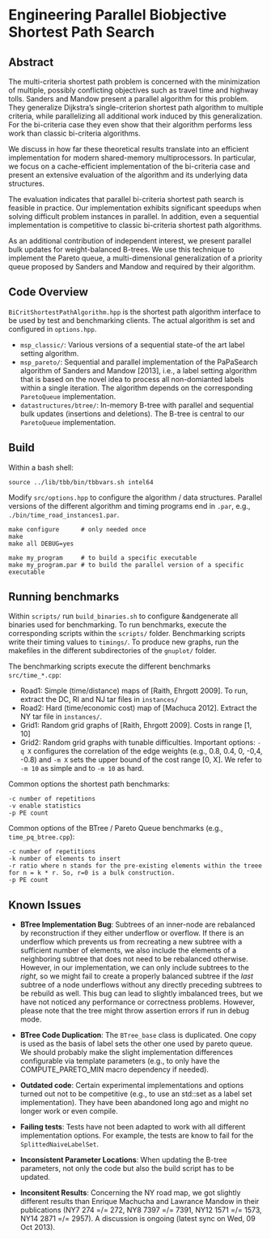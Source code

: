 # Engineering Parallel Biobjective Shortest Path Search

## Abstract

The multi-criteria shortest path problem is concerned with the minimization of multiple, possibly conflicting objectives such as travel time and highway tolls. Sanders and Mandow present a parallel algorithm for this problem. They generalize Dijkstra’s single-criterion shortest path algorithm to multiple criteria, while parallelizing all additional work induced by this generalization. For the bi-criteria case they even show that their algorithm performs less work than classic bi-criteria algorithms.

We discuss in how far these theoretical results translate into an efficient implementation for modern shared-memory multiprocessors. In particular, we focus on a cache-efficient implementation of the bi-criteria case and present an extensive evaluation of the algorithm and its underlying data structures.

The evaluation indicates that parallel bi-criteria shortest path search is feasible in practice. Our implementation exhibits significant speedups when solving difficult problem instances in parallel. In addition, even a sequential implementation is competitive to classic bi-criteria shortest path algorithms.

As an additional contribution of independent interest, we present parallel bulk updates for weight-balanced B-trees. We use this technique to implement the Pareto queue, a multi-dimensional generalization of a priority queue proposed by Sanders and Mandow and required by their algorithm.


## Code Overview

`BiCritShortestPathAlgorithm.hpp` is the shortest path algorithm interface to be used by test and benchmarking clients. The actual algorithm is set and configured in `options.hpp`.

* `msp_classic/`: Various versions of a sequential state-of the art label setting algorithm.
* `msp_pareto/`: Sequential and parallel implementation of the PaPaSearch algorithm of Sanders and Mandow [2013], i.e., a label setting algorithm that is based on the novel idea to process all non-domianted labels within a single iteration. The algorithm depends on the corresponding `ParetoQueue` implementation.
* `datastructures/btree/`: In-memory B-tree with parallel and sequential bulk updates (insertions and deletions). The B-tree is central to our `ParetoQueue` implementation. 


## Build 

Within a bash shell:

    source ../lib/tbb/bin/tbbvars.sh intel64

Modify `src/options.hpp` to configure the algorithm / data structures. Parallel versions of the different algorithm and timing programs end in `.par`, e.g., `./bin/time_road_instances1.par`.
  
    make configure      # only needed once
    make 
    make all DEBUG=yes

    make my_program     # to build a specific executable
    make my_program.par # to build the parallel version of a specific executable


## Running benchmarks

Within `scripts/` run `build_binaries.sh` to configure &andgenerate all binaries used for benchmarking. To run benchmarks, execute the corresponding scripts within the `scripts/` folder. Benchmarking scripts write their timing values to  `timings/`. To produce new graphs, run the makefiles in the different subdirectories of the `gnuplot/` folder.

The benchmarking scripts execute the different benchmarks `src/time_*.cpp`:

* Road1: Simple (time/distance) maps of [Raith, Ehrgott 2009]. To run, extract the DC, RI and NJ tar files in `instances/`
* Road2: Hard (time/economic cost) map of [Machuca 2012]. Extract the NY tar file in `instances/`.
* Grid1: Random grid graphs of [Raith, Ehrgott 2009]. Costs in range [1, 10]
* Grid2: Random grid graphs with tunable difficulties. Important options: `-q X` configures the correlation of the edge weights (e.g., 0.8, 0.4, 0, -0,4, -0.8) and `-m X` sets the upper bound of the cost range [0, X]. We refer to `-m 10` as simple and to `-m 10` as hard.

Common options the shortest path benchmarks:

    -c number of repetitions
    -v enable statistics
    -p PE count

Common options of the BTree / Pareto Queue benchmarks  (e.g., `time_pq_btree.cpp`):

    -c number of repetitions
    -k number of elements to insert
    -r ratio where n stands for the pre-existing elements within the treee for n = k * r. So, r=0 is a bulk construction.
    -p PE count


## Known Issues

* __BTree Implementation Bug__: Subtrees of an inner-node are rebalanced by reconstruction if they either underflow or overflow. If there is an underflow which prevents us from recreating a new subtree with a sufficient number of elements, we also include the elements of a neighboring subtree that does not need to be rebalanced otherwise. However, in our implementation, we can only include subtrees to the _right_, so we might fail to create a properly balanced subtree if the _last_ subtree of a node underflows without any directly preceding subtrees to be rebuild as well. This bug can lead to slightly imbalanced trees, but we have not noticed any performance or correctness problems. However, please note that the tree might throw assertion errors if run in debug mode. 

* __BTree Code Duplication__: The `BTree_base` class is duplicated. One copy is used as the basis of label sets the other one used by pareto queue. We should probably make the slight implementation differences configurable via template parameters (e.g., to only have the COMPUTE_PARETO_MIN macro dependency if needed).

* __Outdated code__: Certain experimental implementations and options turned out not to be competitive (e.g., to use an std::set as a label set implementation). They have been abandoned long ago and might no longer work or even compile. 

* __Failing tests__: Tests have not been adapted to work with all different implementation options. For example, the tests are know to fail for the `SplittedNaiveLabelSet`.

* __Inconsistent Parameter Locations__: When updating the B-tree parameters, not only the code but also the build script has to be updated.

* __Inconsitent Results__:  Concerning the NY road map, we got slightly different results than Enrique Machucha and Lawrance Mandow in their publications (NY7 274 =/= 272, NY8 7397 =/= 7391, NY12 1571 =/= 1573, NY14 2871 =/= 2957). A discussion is ongoing (latest sync on Wed, 09 Oct 2013).
                         
